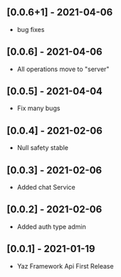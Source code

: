
## [0.0.6+1] - 2021-04-06

* bug fixes

## [0.0.6] - 2021-04-06

* All operations move to "server"


## [0.0.5] - 2021-04-04

* Fix many bugs

## [0.0.4] - 2021-02-06

* Null safety stable

## [0.0.3] - 2021-02-06

* Added chat Service

## [0.0.2] - 2021-02-06

* Added auth type admin


## [0.0.1] - 2021-01-19

* Yaz Framework Api First Release
